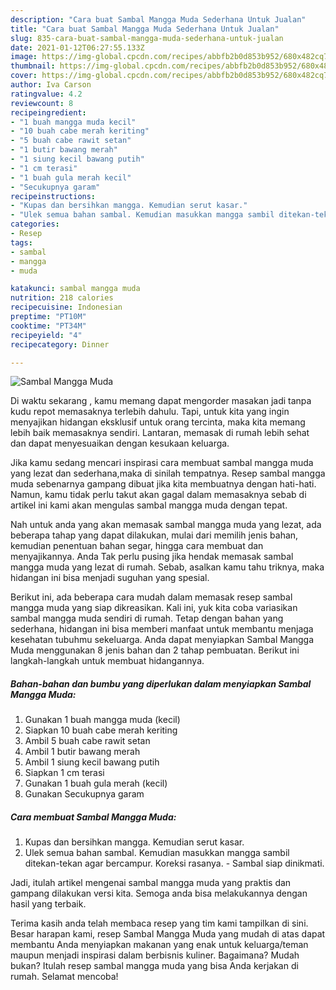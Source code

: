 ```yaml
---
description: "Cara buat Sambal Mangga Muda Sederhana Untuk Jualan"
title: "Cara buat Sambal Mangga Muda Sederhana Untuk Jualan"
slug: 835-cara-buat-sambal-mangga-muda-sederhana-untuk-jualan
date: 2021-01-12T06:27:55.133Z
image: https://img-global.cpcdn.com/recipes/abbfb2b0d853b952/680x482cq70/sambal-mangga-muda-foto-resep-utama.jpg
thumbnail: https://img-global.cpcdn.com/recipes/abbfb2b0d853b952/680x482cq70/sambal-mangga-muda-foto-resep-utama.jpg
cover: https://img-global.cpcdn.com/recipes/abbfb2b0d853b952/680x482cq70/sambal-mangga-muda-foto-resep-utama.jpg
author: Iva Carson
ratingvalue: 4.2
reviewcount: 8
recipeingredient:
- "1 buah mangga muda kecil"
- "10 buah cabe merah keriting"
- "5 buah cabe rawit setan"
- "1 butir bawang merah"
- "1 siung kecil bawang putih"
- "1 cm terasi"
- "1 buah gula merah kecil"
- "Secukupnya garam"
recipeinstructions:
- "Kupas dan bersihkan mangga. Kemudian serut kasar."
- "Ulek semua bahan sambal. Kemudian masukkan mangga sambil ditekan-tekan agar bercampur. Koreksi rasanya.  Sambal siap dinikmati."
categories:
- Resep
tags:
- sambal
- mangga
- muda

katakunci: sambal mangga muda 
nutrition: 218 calories
recipecuisine: Indonesian
preptime: "PT10M"
cooktime: "PT34M"
recipeyield: "4"
recipecategory: Dinner

---
```



![Sambal Mangga Muda](https://img-global.cpcdn.com/recipes/abbfb2b0d853b952/680x482cq70/sambal-mangga-muda-foto-resep-utama.jpg)

Di waktu  sekarang , kamu memang dapat mengorder masakan jadi tanpa kudu repot memasaknya terlebih dahulu. Tapi, untuk kita yang ingin menyajikan hidangan eksklusif untuk orang tercinta, maka kita memang lebih baik memasaknya sendiri. Lantaran, memasak di rumah lebih sehat dan dapat menyesuaikan dengan kesukaan keluarga.

Jika kamu sedang mencari inspirasi cara membuat sambal mangga muda yang lezat dan sederhana,maka di sinilah tempatnya. Resep sambal mangga muda  sebenarnya gampang dibuat jika kita membuatnya dengan hati-hati. Namun, kamu tidak perlu takut akan gagal dalam memasaknya 
sebab di artikel ini kami akan mengulas sambal mangga muda dengan tepat.  



Nah untuk anda yang akan memasak sambal mangga muda yang lezat, ada beberapa tahap yang dapat dilakukan, mulai dari memilih jenis bahan, kemudian penentuan bahan segar, hingga cara membuat dan menyajikannya. Anda Tak perlu pusing jika hendak memasak sambal mangga muda yang lezat di rumah. Sebab, asalkan kamu  tahu triknya, maka hidangan ini bisa menjadi suguhan yang spesial.

Berikut ini, ada beberapa cara mudah dalam memasak resep sambal mangga muda yang siap dikreasikan. Kali ini, yuk kita coba variasikan sambal mangga muda sendiri di rumah. Tetap dengan bahan yang sederhana, hidangan ini bisa memberi manfaat untuk membantu menjaga kesehatan tubuhmu sekeluarga. Anda dapat menyiapkan Sambal Mangga Muda menggunakan 8 jenis bahan dan 2 tahap pembuatan. Berikut ini langkah-langkah untuk membuat hidangannya.

<!--inarticleads1-->

##### Bahan-bahan dan bumbu yang diperlukan dalam menyiapkan Sambal Mangga Muda:

1. Gunakan 1 buah mangga muda (kecil)
1. Siapkan 10 buah cabe merah keriting
1. Ambil 5 buah cabe rawit setan
1. Ambil 1 butir bawang merah
1. Ambil 1 siung kecil bawang putih
1. Siapkan 1 cm terasi
1. Gunakan 1 buah gula merah (kecil)
1. Gunakan Secukupnya garam




<!--inarticleads2-->

##### Cara membuat Sambal Mangga Muda:

1. Kupas dan bersihkan mangga. Kemudian serut kasar.
1. Ulek semua bahan sambal. Kemudian masukkan mangga sambil ditekan-tekan agar bercampur. Koreksi rasanya.  - Sambal siap dinikmati.




Jadi, itulah artikel mengenai  sambal mangga muda  yang praktis dan gampang dilakukan versi kita. Semoga anda bisa melakukannya dengan hasil yang terbaik. 

Terima kasih anda telah membaca resep yang tim kami tampilkan di sini. Besar harapan kami, resep  Sambal Mangga Muda yang mudah di atas dapat membantu Anda menyiapkan makanan yang enak untuk keluarga/teman maupun menjadi inspirasi dalam berbisnis kuliner. Bagaimana? Mudah bukan? Itulah resep sambal mangga muda yang bisa Anda kerjakan di rumah. Selamat mencoba!

